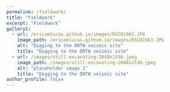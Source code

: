 ```yaml
---
permalink: /fieldwork/
title: "Fieldwork"
excerpt: "Fieldwork"
gallery1:
  - url: /ericamlucas.github.io/images/DSC01963.JPG
    image_path: /ericamlucas.github.io/images/DSC01963.JPG
    alt: "Digging to the DNTW seismic site"
    title: "Digging to the DNTW seismic site"
  - url: /images/still-excavating-2048x1536.jpeg
    image_path: /images/still-excavating-2048x1536.jpeg
    alt: "placeholder image 1"
    title: "Digging to the DNTW seismic site"
author_profile: false
---
```




